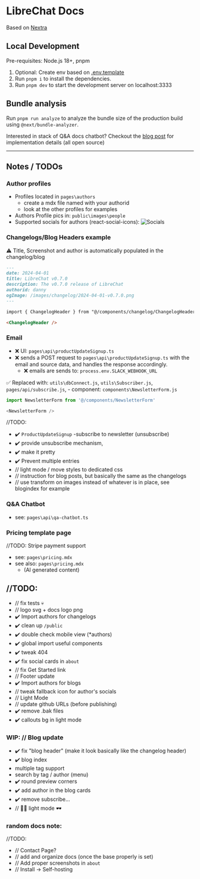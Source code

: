 # LibreChat Docs

Based on [Nextra](https://nextra.site/)

## Local Development

Pre-requisites: Node.js 18+, pnpm

1. Optional: Create env based on [.env.template](./.env.template)
2. Run `pnpm i` to install the dependencies.
3. Run `pnpm dev` to start the development server on localhost:3333

## Bundle analysis

Run `pnpm run analyze` to analyze the bundle size of the production build using `@next/bundle-analyzer`.

Interested in stack of Q&A docs chatbot? Checkout the [blog post](https://langfuse.com/blog/qa-chatbot-for-langfuse-docs) for implementation details (all open source)

---

## Notes / TODOs

### Author profiles
- Profiles located in `pages\authors`
  - create a mdx file named with your authorid
  - look at the other profiles for examples
- Authors Profile pics in: `public\images\people`
- Supported socials for authors (react-social-icons):
![Socials](https://camo.githubusercontent.com/bb10ce76806a2db855ae9411682342b31f2857ce8ab62b8c0a46d3c3cdb77fdf/68747470733a2f2f7374617469632e72656163742d736f6369616c2d69636f6e732e636f6d2f726561646d652d696d6167652e706e67)

### Changelogs/Blog Headers example

⚠️ Title, Screenshot and author is automatically populated in the changelog/blog

```markdown
---
date: 2024-04-01
title: LibreChat v0.7.0
description: The v0.7.0 release of LibreChat
authorid: danny
ogImage: /images/changelog/2024-04-01-v0.7.0.png
---

import { ChangelogHeader } from "@/components/changelog/ChangelogHeader";

<ChangelogHeader />
```


### Email
- ❌ UI: `pages\api\productUpdateSignup.ts`
- ❌ sends a POST request to `pages\api\productUpdateSignup.ts` with the email and source data, and handles the response accordingly.
  - ❌ emails are sends to: `process.env.SLACK_WEBHOOK_URL`

✅ Replaced with: `utils\dbConnect.js`, `utils\Subscriber.js`, `pages/api/subscribe.js`, 
        - component: `components\NewsletterForm.js`
```js
import NewsletterForm from '@/components/NewsletterForm'

<NewsletterForm />
```

//TODO:
- ✔️ `ProductUpdateSignup` -subscribe to newsletter (unsubscribe)  
- ✔️ provide unsubscribe mechanism, 
- ✔️ make it pretty
- ✔️ Prevent multiple entries
- // light mode / move styles to dedicated css
- // instruction for blog posts, but basically the same as the changelogs
- // use transform on images instead of whatever is in place, see blogindex for example

### Q&A Chatbot
- see: `pages\api\qa-chatbot.ts`

### Pricing template page
//TODO: Stripe payment support
- see: `pages\pricing.mdx`
- see also: `pages\pricing.mdx`
    - (AI generated content)

## //TODO:
- // fix tests 💀
- // logo svg + docs logo png
- ✔️ Import authors for changelogs
- ✔️ clean up `/public`
- ✔️ double check mobile view (*authors)
- ✔️ global import useful components
- ✔️ tweak 404
- ✔️ fix social cards in `about`
- // fix Get Started link
- // Footer update
- ✔️ Import authors for blogs
- // tweak fallback icon for author's socials
- // Light Mode
- // update github URLs (before publishing)
- ✔️ remove .bak files
- ✔️ callouts bg in light mode

### WIP: // Blog update
- ✔️ fix "blog header" (make it look basically like the changelog header)
- ✔️ blog index
- multiple tag support
- search by tag / author (menu)
- ✔️ round preview corners
- ✔️ add author in the blog cards
- ✔️ remove subscribe...
- // 🧑‍🦯 light mode 🕶️ 

### random docs note:
//TODO:
- // Contact Page?
- // add and organize docs (once the base properly is set)
- // Add proper screenshots in `about` 
- // Install -> Self-hosting
